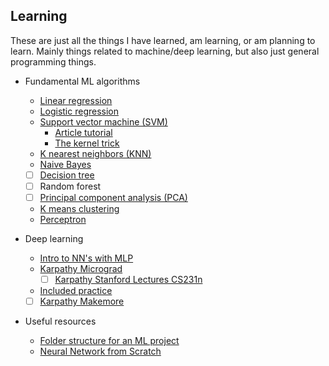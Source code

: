 ## Learning 
These are just all the things I have learned, am learning, or am planning to learn. Mainly things 
related to machine/deep learning, but also just general programming things.

* Fundamental ML algorithms 
    * [Linear regression](https://www.youtube.com/watch?v=VmbA0pi2cRQ)
    * [Logistic regression](https://www.youtube.com/watch?v=YYEJ_GUguHw)
    * [Support vector machine (SVM)](https://www.youtube.com/watch?v=T9UcK-TxQGw)
        * [Article tutorial](https://towardsdatascience.com/implement-multiclass-svm-from-scratch-in-python-b141e43dc084)
        * [The kernel trick](https://www.youtube.com/watch?v=Q7vT0--5VII)
    * [K nearest neighbors (KNN)](https://www.youtube.com/watch?v=rTEtEy5o3X0)
    * [Naive Bayes](https://www.youtube.com/watch?v=TLInuAorxqE)
    * [ ] [Decision tree](https://www.youtube.com/watch?v=NxEHSAfFlK8&t=5s)
    * [ ] Random forest
    * [ ] [Principal component analysis (PCA)](https://www.youtube.com/watch?v=Rjr62b_h7S4)
    * [K means clustering](https://www.youtube.com/watch?v=6UF5Ysk_2gk)
    * [Perceptron](https://www.youtube.com/watch?v=aOEoxyA4uXU)

* Deep learning
    * [Intro to NN's with MLP](https://www.youtube.com/playlist?list=PLQVvvaa0QuDcjD5BAw2DxE6OF2tius3V3) 
    * [Karpathy Micrograd](https://www.youtube.com/watch?v=VMj-3S1tku0)
        * [ ] [Karpathy Stanford Lectures CS231n](https://www.youtube.com/watch?v=i94OvYb6noo)
    * [Included practice](https://cs231n.github.io/)
    * [ ] [Karpathy Makemore](https://www.youtube.com/watch?v=PaCmpygFfXo)

* Useful resources
    * [Folder structure for an ML project](https://dev.to/luxacademy/generic-folder-structure-for-your-machine-learning-projects-4coe)
    * [Neural Network from Scratch](https://medium.com/@waleedmousa975/building-a-neural-network-from-scratch-using-numpy-and-math-libraries-a-step-by-step-tutorial-in-608090c20466)
